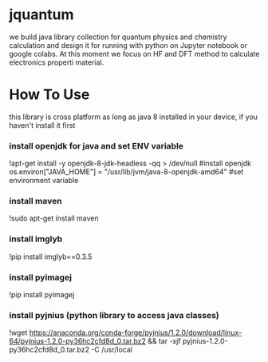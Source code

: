 # jquantum
we build java library collection for quantum physics and chemistry calculation and design it for running with python on Jupyter notebook or google colabs. At this moment we focus on HF and DFT method to calculate electronics properti material.

# How To Use

this library is cross platform as long as java 8 installed in your device, if you haven't install it first
### install openjdk for java and set ENV variable
!apt-get install -y openjdk-8-jdk-headless -qq > /dev/null      #install openjdk
os.environ["JAVA_HOME"] = "/usr/lib/jvm/java-8-openjdk-amd64"     #set environment variable

### install maven
!sudo apt-get install maven

### install imglyb
!pip install imglyb==0.3.5

### install pyimagej
!pip install pyimagej

### install pyjnius (python library to access java classes)
!wget https://anaconda.org/conda-forge/pyjnius/1.2.0/download/linux-64/pyjnius-1.2.0-py36hc2cfd8d_0.tar.bz2 && tar -xjf pyjnius-1.2.0-py36hc2cfd8d_0.tar.bz2 -C /usr/local
